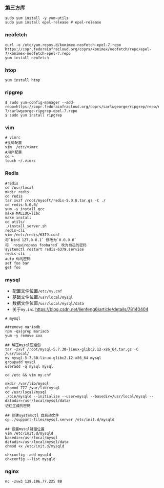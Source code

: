 ### 第三方库
```shell
sudo yum install -y yum-utils
sudo yum install epel-release # epel-release
```

### neofetch
```shell
curl -o /etc/yum.repos.d/konimex-neofetch-epel-7.repo https://copr.fedorainfracloud.org/coprs/konimex/neofetch/repo/epel-7/konimex-neofetch-epel-7.repo
yum install neofetch
```
### htop
`yum install htop`

### ripgrep
```shell
$ sudo yum-config-manager --add-repo=https://copr.fedorainfracloud.org/coprs/carlwgeorge/ripgrep/repo/epel-7/carlwgeorge-ripgrep-epel-7.repo
$ sudo yum install ripgrep
```
### vim
```shell
# vimrc
#全局配置
vim  /etc/vimrc
#用户配置
cd ~
touch ~/.vimrc
```

### Redis
```shell
#redis
cd /usr/local
mkdir redis
cd redis
tar xvzf /root/mysoft/redis-5.0.8.tar.gz -C ./
cd redis-5.0.8/
yum -y install gcc
make MALLOC=libc
make install
cd utils/
./install_server.sh
redis-cli
vim /eetc/redis/6379.conf
将`bind 127.0.0.1` 修改为`0.0.0.0`
将 `requirepass foobared` 改为自己的密码
systemctl restart redis-6379.service
redis-cli
auto 你的密码
set foo bar
get foo
```

### mysql

* 配置文件位置`/etc/my.cnf`
* 基础文件位置`/usr/local/mysql`
* 数据文件位置`/usr/local/mysql/data`
* 关于`my.ini`  https://blog.csdn.net/lienfeng6/article/details/78140404

```shell
# mysql

##remove mariadb
rpm -qa|grep mariadb
yum -y remove xxx

## 解压mysql压缩包
tar -zxvf /root/mysql-5.7.30-linux-glibc2.12-x86_64.tar.gz -C /usr/local/
mv mysql-5.7.30-linux-glibc2.12-x86_64 mysql
groupadd mysql
useradd -q mysql mysql

cd /etc && vim my.cnf

mkdir /var/lib/mysql
chomod 777 /var/lib/mysql
cd /usr/local/mysql
./bin/mysqld --initialize --user=mysql --basedir=/usr/local/mysql --datadir=/usr/local/mysql/data/
记住生成的密码

## 创建systemctl 自启动文件
cp ./support-files/mysql.server /etc/init.d/mysqld

## 设置mysql路径位置
vim /etc/init.d/mysqld
basedir=/usr/local/mysql
datadir=/usr/local/mysql/data
chmod +x /etc/init.d/mysqld

chkconfig -add mysqld
chkconfig --list mysqld
```
### nginx
```shell
nc -zvw3 139.196.77.225 80

```
